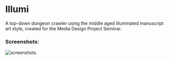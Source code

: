 # Illumi

A top-down dungeon crawler using the middle aged illuminated manuscript art style, created for the Media Design Project Seminar.


### Screenshots:
![screenshots](https://raw.githubusercontent.com/Snackya/Illumi/master/PSMG17/Screens/Screenshots.jpg)
